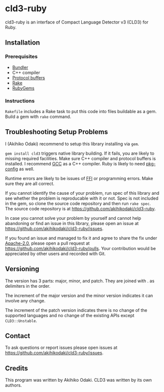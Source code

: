 # cld3-ruby
cld3-ruby is an interface of Compact Language Detector v3 (CLD3) for Ruby.

## Installation
### Prerequisites
* [Bundler](http://bundler.io/)
* C++ compiler
* [Protocol buffers](https://developers.google.com/protocol-buffers/)
* [Rake](https://ruby.github.io/rake/)
* [RubyGems](https://rubygems.org/)

### Instructions
`Rakefile` includes a Rake task to put this code into files buildable as a gem.
Build a gem with `rake` command.

## Troubleshooting Setup Problems
I (Akihiko Odaki) recommend to setup this library installing via `gem`.

`gem install cld3` triggers native library building. If it fails, you are likely
to missing required facilities. Make sure C++ compiler and protocol buffers
is installed. I recommend [GCC](https://gcc.gnu.org/) as a C++ compiler. Ruby is
likely to need [pkg-config](https://www.freedesktop.org/wiki/Software/pkg-config/)
as well.

Runtime errors are likely to be issues of [FFI](https://github.com/ffi/ffi) or
programming errors. Make sure they are all correct.

If you cannot identify the cause of your problem, run spec of this library and
see whether the problem is reproducable with it or not. Spec is not included in
the gem, so clone the source code repository and then run `rake spec`.
The source code repository is at
https://github.com/akihikodaki/cld3-ruby.

In case you cannot solve your problem by yourself and cannot help abandoning or
find an issue in this library, please open an issue at
https://github.com/akihikodaki/cld3-ruby/issues.

If you found an issue and managed to fix it and agree to share the fix under
[Apache-2.0](https://www.apache.org/licenses/LICENSE-2.0), please open a pull
request at https://github.com/akihikodaki/cld3-ruby/pulls. Your contribution
would be appreciated by other users and recorded with Git.

## Versioning

The version has 3 parts: major, minor, and patch. They are joined with . as
delimiters in the order.

The increment of the major version and the minor version indicates it can involve
any change.

The increment of the patch version indicates there is no change of the supported
languages and no change of the existing APIs except `CLD3::Unstable`.

## Contact

To ask questions or report issues please open issues at
https://github.com/akihikodaki/cld3-ruby/issues.

## Credits

This program was written by Akihiko Odaki. CLD3 was written by its own authors.

